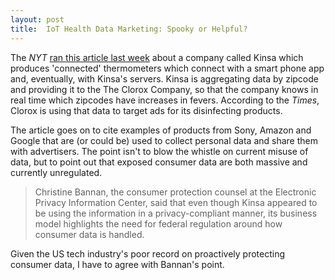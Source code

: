```yaml
---
layout: post
title:  IoT Health Data Marketing: Spooky or Helpful?
---
```

The *NYT* [ran this article last week](https://www.nytimes.com/2018/10/23/business/media/fever-advertisements-medicine-clorox.html) about a company called Kinsa which produces 'connected' thermometers which connect with a smart phone app and, eventually, with Kinsa's servers. Kinsa is aggregating data by zipcode and providing it to the The Clorox Company, so that the company knows in real time which zipcodes have increases in fevers.  According to the *Times*, Clorox is using that data to target ads for its disinfecting products.

The article goes on to cite examples of products from Sony, Amazon and Google that are (or could be) used to collect personal data and share them with advertisers. The point isn't to blow the whistle on current misuse of data, but to point out that exposed consumer data are both massive and currently unregulated.

> Christine Bannan, the consumer protection counsel at the Electronic Privacy
> Information Center, said that even though Kinsa appeared to be using the
> information in a privacy-compliant manner, its business model highlights the
>  need for federal regulation around how consumer data is handled.

Given the US tech industry's poor record on proactively protecting consumer data, I have to agree with Bannan's point.
